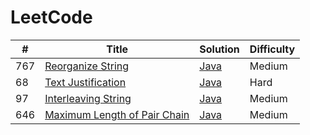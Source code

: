 # LeetCode

| #   | Title | Solution                                                     | Difficulty |
|-----| ----- |--------------------------------------------------------------|------------|
| 767 |[Reorganize String](https://leetcode.com/problems/reorganize-string/) | [Java](src/main/java/ReorganizeString/Solution.java)         | Medium     |
| 68  |[Text Justification](https://leetcode.com/problems/text-justification/description/) | [Java](src/main/java/TextJustification/Solution.java)        | Hard       |
| 97  |[Interleaving String](https://leetcode.com/problems/interleaving-string/) | [Java](src/main/java/InterleavingString/Solution.java)       | Medium       |
| 646 |[Maximum Length of Pair Chain](https://leetcode.com/problems/maximum-length-of-pair-chain/) | [Java](src/main/java/MaximumLengthOfPairChain/Solution.java) | Medium       |

